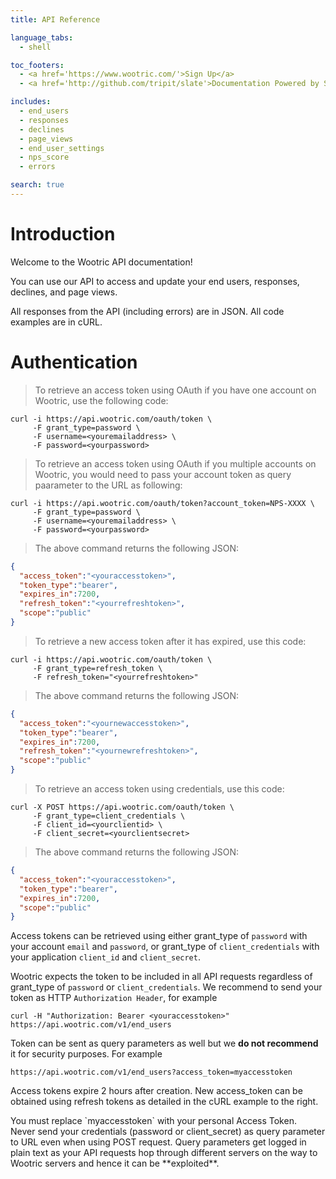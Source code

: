 ```yaml
---
title: API Reference

language_tabs:
  - shell

toc_footers:
  - <a href='https://www.wootric.com/'>Sign Up</a>
  - <a href='http://github.com/tripit/slate'>Documentation Powered by Slate</a>

includes:
  - end_users
  - responses
  - declines
  - page_views
  - end_user_settings
  - nps_score
  - errors

search: true
---
```


# Introduction

Welcome to the Wootric API documentation!

You can use our API to access and update your end users, responses, declines, and page views.

All responses from the API (including errors) are in JSON. All code examples are in cURL.

# Authentication
> To retrieve an access token using OAuth if you have one account on Wootric, use the following code:

```shell
curl -i https://api.wootric.com/oauth/token \
     -F grant_type=password \
     -F username=<youremailaddress> \
     -F password=<yourpassword>
```  

> To retrieve an access token using OAuth if you multiple accounts on Wootric, you would need to pass your account token as query paarameter to the URL as following:

```shell
curl -i https://api.wootric.com/oauth/token?account_token=NPS-XXXX \
     -F grant_type=password \
     -F username=<youremailaddress> \
     -F password=<yourpassword>
```        

> The above command returns the following JSON:

```json
{
  "access_token":"<youraccesstoken>",
  "token_type":"bearer",
  "expires_in":7200,
  "refresh_token":"<yourrefreshtoken>",
  "scope":"public"
}
```

> To retrieve a new access token after it has expired, use this code:

```shell
curl -i https://api.wootric.com/oauth/token \
     -F grant_type=refresh_token \
     -F refresh_token="<yourrefreshtoken>"
```

> The above command returns the following JSON:

```json
{
  "access_token":"<yournewaccesstoken>",
  "token_type":"bearer",
  "expires_in":7200,
  "refresh_token":"<yournewrefreshtoken>",
  "scope":"public"
}
```

> To retrieve an access token using credentials, use this code:

```shell
curl -X POST https://api.wootric.com/oauth/token \
     -F grant_type=client_credentials \
     -F client_id=<yourclientid> \
     -F client_secret=<yourclientsecret>
```

> The above command returns the following JSON:

```json
{
  "access_token":"<youraccesstoken>",
  "token_type":"bearer",
  "expires_in":7200,
  "scope":"public"  
}
```

Access tokens can be retrieved using either grant_type of `password` with your account `email` and `password`, or grant_type of `client_credentials` with your application `client_id` and `client_secret`.

Wootric expects the  token to be included in all API requests regardless of grant_type of `password` or `client_credentials`. We recommend to send your token as HTTP `Authorization Header`, for example

`curl -H "Authorization: Bearer <youraccesstoken>" https://api.wootric.com/v1/end_users`

Token can be sent as query parameters as well but we **do not recommend** it for security purposes. For example

`https://api.wootric.com/v1/end_users?access_token=myaccesstoken`

Access tokens expire 2 hours after creation. New access_token can be obtained using refresh tokens as detailed in the cURL example to the right.

<aside class="notice">
You must replace `myaccesstoken` with your personal Access Token.
</aside>

<aside class="notice">
Never send your credentials (password or client_secret) as query parameter to URL even when using POST request. Query parameters get logged in plain text as your API requests hop through different servers on the way to Wootric servers and hence it can be **exploited**.
</aside>
